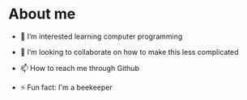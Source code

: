 # About me
- 👀 I’m interested learning computer programming

- 💞️ I’m looking to collaborate on how to make this less complicated
- 📫 How to reach me through Github
- ⚡ Fun fact: I'm a beekeeper

<!---
JohnHuggett/JohnHuggett is a ✨ special ✨ repository because its `README.md` (this file) appears on your GitHub profile.
You can click the Preview link to take a look at your changes.
--->
